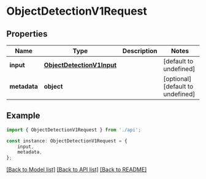 # ObjectDetectionV1Request


## Properties

Name | Type | Description | Notes
------------ | ------------- | ------------- | -------------
**input** | [**ObjectDetectionV1Input**](ObjectDetectionV1Input.md) |  | [default to undefined]
**metadata** | **object** |  | [optional] [default to undefined]

## Example

```typescript
import { ObjectDetectionV1Request } from './api';

const instance: ObjectDetectionV1Request = {
    input,
    metadata,
};
```

[[Back to Model list]](../README.md#documentation-for-models) [[Back to API list]](../README.md#documentation-for-api-endpoints) [[Back to README]](../README.md)
